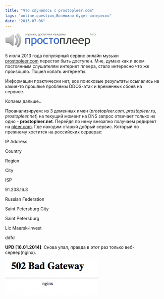 ```yaml
---
title: "Что случилось с prostopleer.com"
tags: "online,question,Возможно будет интересно"
date: "2013-07-06"
---
```


![](images/prostopleer-logo-300x48.gif "prostopleer-logo")

5 июля 2013 года популярный сервис онлайн музыки [prostopleer.com](http://prostopleer.com/) перестал быть доступен. Мне, думаю как и всем постоянным слушателям интернет плеера, стало интересно что же произошло. Пошел копать интернеты.

Информации практически нет, все поисковые результаты ссылались на какие-то прошлые проблемы DDOS-атак и временных сбоев на сервисе.

Копаем дальше...

Проанализируем: из 3 доменных имен (_prostopleer.com, prostopleer.ru, prostopleer.net_) на текущий момент на DNS запрос отвечает только на одно - **prostopleer.net**. Перейдя по нему внезапно получаем редирект на [pleer.com](http://pleer.com/). Где находим старый добрый сервис. Который по прежнему хостится на российских серверах:

IP Address

Country

Region

City

ISP

91.208.16.3

Russian Federation

Saint Petersburg City

Saint Petersburg

Llc Maersk-invest

ddfd

**UPD \[16.01.2014\]**: Снова упал, правда в этот раз только веб-сервер(nginx).

[![](images/Screenshot-2014-01-16-10.41.30-300x114.png "Screenshot 2014-01-16 10.41.30")](http://stepansuvorov.com/blog/wp-content/uploads/2013/07/Screenshot-2014-01-16-10.41.30.png)
